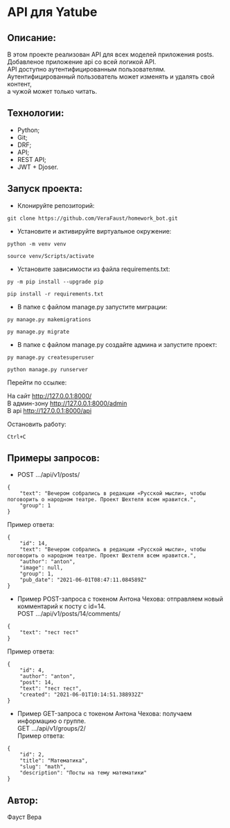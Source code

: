 # API для Yatube

## Описание:
В этом проекте реализован API для всех моделей приложения posts.  
Добавленое приложение api со всей логикой API.  
API доступно аутентифицированным пользователям.  
Аутентифицированный пользователь может изменять и удалять свой контент,  
а чужой может только читать.

## Технологии:
- Python;
- Git;
- DRF;
- API;
- REST API;
- JWT + Djoser.

## Запуск проекта:
- Клонируйте репозиторий:
```
git clone https://github.com/VeraFaust/homework_bot.git
```

- Установите и активируйте виртуальное окружение:
```
python -m venv venv
```
```
source venv/Scripts/activate
```

- Установите зависимости из файла requirements.txt:
```
py -m pip install --upgrade pip
```
```
pip install -r requirements.txt
```

- В папке с файлом manage.py запустите миграции:
```
py manage.py makemigrations
```
```
py manage.py migrate
```

- В папке с файлом manage.py создайте админа и запустите проект:
```
py manage.py createsuperuser
```
```
python manage.py runserver
```
Перейти по ссылке:

На сайт http://127.0.0.1:8000/  
В админ-зону http://127.0.0.1:8000/admin  
В api http://127.0.0.1:8000/api

Остановить работу:
```
Ctrl+C
```

## Примеры запросов:
- POST .../api/v1/posts/
```
{
    "text": "Вечером собрались в редакции «Русской мысли», чтобы поговорить о народном театре. Проект Шехтеля всем нравится.",
    "group": 1
}
```

Пример ответа:
```
{
    "id": 14,
    "text": "Вечером собрались в редакции «Русской мысли», чтобы поговорить о народном театре. Проект Шехтеля всем нравится.",
    "author": "anton",
    "image": null,
    "group": 1,
    "pub_date": "2021-06-01T08:47:11.084589Z"
}
```

- Пример POST-запроса с токеном Антона Чехова: отправляем новый комментарий к посту с id=14.  
POST .../api/v1/posts/14/comments/
```
{
    "text": "тест тест"
}
```

Пример ответа:
```
{
    "id": 4,
    "author": "anton",
    "post": 14,
    "text": "тест тест",
    "created": "2021-06-01T10:14:51.388932Z"
}
```

- Пример GET-запроса с токеном Антона Чехова: получаем информацию о группе.  
GET .../api/v1/groups/2/  
Пример ответа:
```
{
    "id": 2,
    "title": "Математика",
    "slug": "math",
    "description": "Посты на тему математики"
} 
```
## Автор:
Фауст Вера

